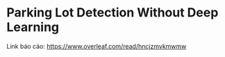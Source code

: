 # Parking Lot Detection Without Deep Learning
Link báo cáo: https://www.overleaf.com/read/hncjzmvkmwmw
